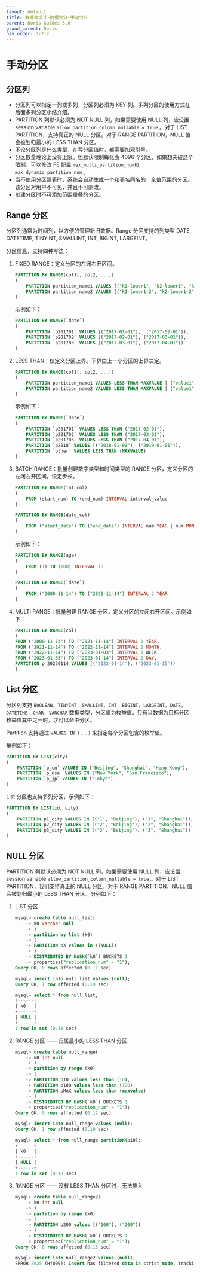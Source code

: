 ```yaml
---
layout: default
title: 数据表设计-数据划分-手动分区
parent: Doris Guides 3.0
grand_parent: Doris
nav_order: 3-7-2
---
```


# 手动分区
## 分区列
* 分区列可以指定一列或多列，分区列必须为 KEY 列。多列分区的使用方式在后面多列分区小结介绍。
* PARTITION 列默认必须为 NOT NULL 列，如果需要使用 NULL 列，应设置 session variable `allow_partition_column_nullable = true` 。对于 LIST PARTITION，支持真正的 NULL 分区。对于 RANGE PARTITION，NULL 值会被划归最小的 LESS THAN 分区。
* 不论分区列是什么类型，在写分区值时，都需要加双引号。
* 分区数量理论上没有上限。但默认限制每张表 4096 个分区，如果想突破这个限制，可以修改 FE 配置 `max_multi_partition_num和max_dynamic_partition_num` 。
* 当不使用分区建表时，系统会自动生成一个和表名同名的，全值范围的分区。该分区对用户不可见，并且不可删改。
* 创建分区时不可添加范围重叠的分区。

## Range 分区
分区列通常为时间列，以方便的管理新旧数据。Range 分区支持的列类型 DATE, DATETIME, TINYINT, SMALLINT, INT, BIGINT, LARGEINT。

分区信息，支持四种写法：
1. FIXED RANGE：定义分区的左闭右开区间。

    ```sql
    PARTITION BY RANGE(col1[, col2, ...]) 
    (
        PARTITION partition_name1 VALUES [("k1-lower1", "k2-lower1", "k3-lower1",...), ("k1-upper1", "k2-upper1", "k3-upper1", ...)),     
        PARTITION partition_name2 VALUES [("k1-lower1-2", "k2-lower1-2", ...), ("k1-upper1-2", MAXVALUE, ))
    )
    ``` 

    示例如下：

    ```sql
    PARTITION BY RANGE(`date`)
    (
        PARTITION `p201701` VALUES [("2017-01-01"),  ("2017-02-01")),
        PARTITION `p201702` VALUES [("2017-02-01"), ("2017-03-01")),
        PARTITION `p201703` VALUES [("2017-03-01"), ("2017-04-01"))
    )
    ```
2. LESS THAN：仅定义分区上界。下界由上一个分区的上界决定。

    ```sql
    PARTITION BY RANGE(col1[, col2, ...])   
    (
        PARTITION partition_name1 VALUES LESS THAN MAXVALUE | ("value1", "value2", ...),    
        PARTITION partition_name2 VALUES LESS THAN MAXVALUE | ("value1", "value2", ...)
    )
    ```

    示例如下：

    ```sql
    PARTITION BY RANGE(`date`)
    (
        PARTITION `p201701` VALUES LESS THAN ("2017-02-01"),
        PARTITION `p201702` VALUES LESS THAN ("2017-03-01"),
        PARTITION `p201703` VALUES LESS THAN ("2017-04-01"),
        PARTITION `p2018` VALUES [("2018-01-01"), ("2019-01-01")),
        PARTITION `other` VALUES LESS THAN (MAXVALUE)
    )
    ```
3. BATCH RANGE：批量创建数字类型和时间类型的 RANGE 分区，定义分区的左闭右开区间，设定步长。

    ```sql
    PARTITION BY RANGE(int_col)
    (
        FROM (start_num) TO (end_num) INTERVAL interval_value
    )

    PARTITION BY RANGE(date_col)      
    (
        FROM ("start_date") TO ("end_date") INTERVAL num YEAR | num MONTH | num WEEK | num DAY ｜ 1 HOUR
    )      
    ```

    示例如下：

    ```sql
    PARTITION BY RANGE(age)
    (
        FROM (1) TO (100) INTERVAL 10
    )

    PARTITION BY RANGE(`date`)
    (
        FROM ("2000-11-14") TO ("2021-11-14") INTERVAL 2 YEAR
    )
    ```
4. MULTI RANGE：批量创建 RANGE 分区，定义分区的左闭右开区间。示例如下：

    ```sql
    PARTITION BY RANGE(col)
    (
    FROM ("2000-11-14") TO ("2021-11-14") INTERVAL 1 YEAR,
    FROM ("2021-11-14") TO ("2022-11-14") INTERVAL 1 MONTH,
    FROM ("2022-11-14") TO ("2023-01-03") INTERVAL 1 WEEK,
    FROM ("2023-01-03") TO ("2023-01-14") INTERVAL 1 DAY,
    PARTITION p_20230114 VALUES [('2023-01-14'), ('2023-01-15'))
    )      
    ```    

## List 分区
分区列支持 `BOOLEAN, TINYINT, SMALLINT, INT, BIGINT, LARGEINT, DATE, DATETIME, CHAR, VARCHAR` 数据类型，分区值为枚举值。只有当数据为目标分区枚举值其中之一时，才可以命中分区。

Partition 支持通过 `VALUES IN (...)` 来指定每个分区包含的枚举值。

举例如下：

```sql
PARTITION BY LIST(city)
(
    PARTITION `p_cn` VALUES IN ("Beijing", "Shanghai", "Hong Kong"),
    PARTITION `p_usa` VALUES IN ("New York", "San Francisco"),
    PARTITION `p_jp` VALUES IN ("Tokyo")
)
``` 

List 分区也支持多列分区，示例如下：

```sql
PARTITION BY LIST(id, city)
(
    PARTITION p1_city VALUES IN (("1", "Beijing"), ("1", "Shanghai")),
    PARTITION p2_city VALUES IN (("2", "Beijing"), ("2", "Shanghai")),
    PARTITION p3_city VALUES IN (("3", "Beijing"), ("3", "Shanghai"))
)
```

## NULL 分区
PARTITION 列默认必须为 NOT NULL 列，如果需要使用 NULL 列，应设置 session variable `allow_partition_column_nullable = true` 。对于 LIST PARTITION，我们支持真正的 NULL 分区。对于 RANGE PARTITION，NULL 值会被划归最小的 LESS THAN 分区。分列如下：
1. LIST 分区

    ```sql
    mysql> create table null_list(
        -> k0 varchar null
        -> )
        -> partition by list (k0)
        -> (
        -> PARTITION pX values in ((NULL))
        -> )
        -> DISTRIBUTED BY HASH(`k0`) BUCKETS 1
        -> properties("replication_num" = "1");
    Query OK, 0 rows affected (0.11 sec)

    mysql> insert into null_list values (null);
    Query OK, 1 row affected (0.19 sec)

    mysql> select * from null_list;
    +------+
    | k0   |
    +------+
    | NULL |
    +------+
    1 row in set (0.18 sec)
    ```
2. RANGE 分区 —— 归属最小的 LESS THAN 分区

    ```sql
    mysql> create table null_range(
        -> k0 int null
        -> )
        -> partition by range (k0)
        -> (
        -> PARTITION p10 values less than (10),
        -> PARTITION p100 values less than (100),
        -> PARTITION pMAX values less than (maxvalue)
        -> )
        -> DISTRIBUTED BY HASH(`k0`) BUCKETS 1
        -> properties("replication_num" = "1");
    Query OK, 0 rows affected (0.12 sec)

    mysql> insert into null_range values (null);
    Query OK, 1 row affected (0.19 sec)

    mysql> select * from null_range partition(p10);
    +------+
    | k0   |
    +------+
    | NULL |
    +------+
    1 row in set (0.18 sec)
    ```
3. RANGE 分区 —— 没有 LESS THAN 分区时，无法插入

    ```sql
    mysql> create table null_range2(
        -> k0 int null
        -> )
        -> partition by range (k0)
        -> (
        -> PARTITION p200 values [("100"), ("200"))
        -> )
        -> DISTRIBUTED BY HASH(`k0`) BUCKETS 1
        -> properties("replication_num" = "1");
    Query OK, 0 rows affected (0.13 sec)

    mysql> insert into null_range2 values (null);
    ERROR 5025 (HY000): Insert has filtered data in strict mode, tracking_url=......
    ```
